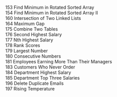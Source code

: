 153 Find Minimum in Rotated Sorted Array  
154 Find Minimum in Rotated Sorted Array II  
160 Intersection of Two Linked Lists  
164 Maximum Gap  
175 Combine Two Tables  
176 Second Highest Salary  
177 Nth Highest Salary  
178 Rank Scores  
179 Largest Number  
180 Consecutive Numbers  
181 Employees Earning More Than Their Managers  
183 Customers Who Never Order  
184 Department Highest Salary  
185 Department Top Three Salaries  
196 Delete Duplicate Emails  
197 Rising Temperature  